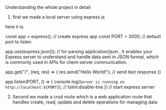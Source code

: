 Understanding the whole project in detail

1. first we made a local server using express js 

here it is:

const app = express(); // create express app
const PORT = 3000; // default port to listen

app.use(express.json()); // for parsing application/json , It enables your Express server to understand and handle data sent in JSON format, which is commonly used in APIs for client-server communication.


app.get("/", (req, res) => {
    res.send("Hello World!"); // send text response
})

app.listen(PORT, () => {
    console.log(`Server is running on http://localhost:${PORT}`); // tslint:disable-line
}) // start express server

2. Second we made a crud route which is a web applicaiton route that handles create, read, update and delete operations for managing data




